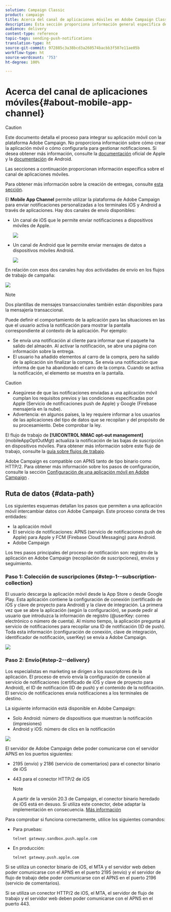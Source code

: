 ```yaml
---
solution: Campaign Classic
product: campaign
title: Acerca del canal de aplicaciones móviles en Adobe Campaign Classic
description: Esta sección proporciona información general específica del canal de aplicaciones móviles en Adobe Campaign Classic.
audience: delivery
content-type: reference
topic-tags: sending-push-notifications
translation-type: ht
source-git-commit: 972885c3a38bcd3a260574bacbb3f507e11ae05b
workflow-type: ht
source-wordcount: '753'
ht-degree: 100%

---
```



# Acerca del canal de aplicaciones móviles{#about-mobile-app-channel}

>[!CAUTION]
>
>Este documento detalla el proceso para integrar su aplicación móvil con la plataforma Adobe Campaign. No proporciona información sobre cómo crear la aplicación móvil o cómo configurarla para gestionar notificaciones. Si desea obtener más información, consulte la [documentación](https://developer.apple.com/) oficial de Apple y la [documentación](https://developer.android.com/index.html) de Android.

Las secciones a continuación proporcionan información específica sobre el canal de aplicaciones móviles.

Para obtener más información sobre la creación de entregas, consulte [esta sección](../../delivery/using/steps-about-delivery-creation-steps.md).

El **Mobile App Channel** permite utilizar la plataforma de Adobe Campaign para enviar notificaciones personalizadas a los terminales iOS y Android a través de aplicaciones. Hay dos canales de envío disponibles:

* Un canal de iOS que le permite enviar notificaciones a dispositivos móviles de Apple.

   ![](assets/nmac_intro_2.png)

* Un canal de Android que le permite enviar mensajes de datos a dispositivos móviles Android.

   ![](assets/nmac_intro_1.png)

En relación con esos dos canales hay dos actividades de envío en los flujos de trabajo de campaña:

![](assets/nmac_intro_3.png)

>[!NOTE]
>
>Dos plantillas de mensajes transaccionales también están disponibles para la mensajería transaccional.

Puede definir el comportamiento de la aplicación para las situaciones en las que el usuario activa la notificación para mostrar la pantalla correspondiente al contexto de la aplicación. Por ejemplo:

* Se envía una notificación al cliente para informar que el paquete ha salido del almacén. Al activar la notificación, se abre una página con información sobre la entrega.
* El usuario ha añadido elementos al carro de la compra, pero ha salido de la aplicación sin finalizar la compra. Se envía una notificación que informa de que ha abandonado el carro de la compra. Cuando se activa la notificación, el elemento se muestra en la pantalla.

>[!CAUTION]
>
>* Asegúrese de que las notificaciones enviadas a una aplicación móvil cumplan los requisitos previos y las condiciones especificadas por Apple (Servicio de notificaciones push de Apple) y Google (Firebase mensajería en la nube).
>* Advertencia: en algunos países, la ley requiere informar a los usuarios de las aplicaciones del tipo de datos que se recopilan y del propósito de su procesamiento. Debe comprobar la ley.


El flujo de trabajo de **[!UICONTROL NMAC opt-out management]** (mobileAppOptOutMgt) actualiza la notificación de las bajas de suscripción en dispositivos móviles. Para obtener más información sobre este flujo de trabajo, consulte la [guía sobre flujos de trabajo](../../workflow/using/mobile-app-channel.md).

Adobe Campaign es compatible con APNS tanto de tipo binario como HTTP/2. Para obtener más información sobre los pasos de configuración, consulte la sección [Configuración de una aplicación móvil en Adobe Campaign](../../delivery/using/configuring-the-mobile-application.md) .

## Ruta de datos {#data-path}

Los siguientes esquemas detallan los pasos que permiten a una aplicación móvil intercambiar datos con Adobe Campaign. Este proceso consta de tres entidades:

* la aplicación móvil
* El servicio de notificaciones: APNS (servicio de notificaciones push de Apple) para Apple y FCM (Firebase Cloud Messaging) para Android.
* Adobe Campaign

Los tres pasos principales del proceso de notificación son: registro de la aplicación en Adobe Campaign (recopilación de suscripciones), envíos y seguimiento.

### Paso 1: Colección de suscripciones {#step-1--subscription-collection}

El usuario descarga la aplicación móvil desde la App Store o desde Google Play. Esta aplicación contiene la configuración de conexión (certificado de iOS y clave de proyecto para Android) y la clave de integración. La primera vez que se abre la aplicación (según la configuración), se puede pedir al usuario que introduzca la información de registro (@userKey: correo electrónico o número de cuenta). Al mismo tiempo, la aplicación pregunta al servicio de notificaciones para recopilar una ID de notificación (ID de push). Toda esta información (configuración de conexión, clave de integración, identificador de notificación, userKey) se envía a Adobe Campaign.

![](assets/nmac_register_view.png)

### Paso 2: Envío{#step-2--delivery}

Los especialistas en marketing se dirigen a los suscriptores de la aplicación. El proceso de envío envía la configuración de conexión al servicio de notificaciones (certificado de iOS y clave de proyecto para Android), el ID de notificación (ID de push) y el contenido de la notificación. El servicio de notificaciones envía notificaciones a los terminales de destino.

La siguiente información está disponible en Adobe Campaign:

* Solo Android: número de dispositivos que muestran la notificación (impresiones)
* Android y iOS: número de clics en la notificación

![](assets/nmac_delivery_view.png)

El servidor de Adobe Campaign debe poder comunicarse con el servidor APNS en los puertos siguientes:

* 2195 (envío) y 2186 (servicio de comentarios) para el conector binario de iOS
* 443 para el conector HTTP/2 de iOS

   >[!NOTE]
   >
   > A partir de la versión 20.3 de Campaign, el conector binario heredado de iOS está en desuso. Si utiliza este conector, debe adaptar la implementación en consecuencia. [Más información](https://helpx.adobe.com/es/campaign/kb/migrate-to-apns-http2.html)

Para comprobar si funciona correctamente, utilice los siguientes comandos:

* Para pruebas:

   ```
   telnet gateway.sandbox.push.apple.com
   ```

* En producción:

   ```
   telnet gateway.push.apple.com
   ```

Si se utiliza un conector binario de iOS, el MTA y el servidor web deben poder comunicarse con el APNS en el puerto 2195 (envío) y el servidor de flujo de trabajo debe poder comunicarse con el APNS en el puerto 2196 (servicio de comentarios).

Si se utiliza un conector HTTP/2 de iOS, el MTA, el servidor de flujo de trabajo y el servidor web deben poder comunicarse con el APNS en el puerto 443.

